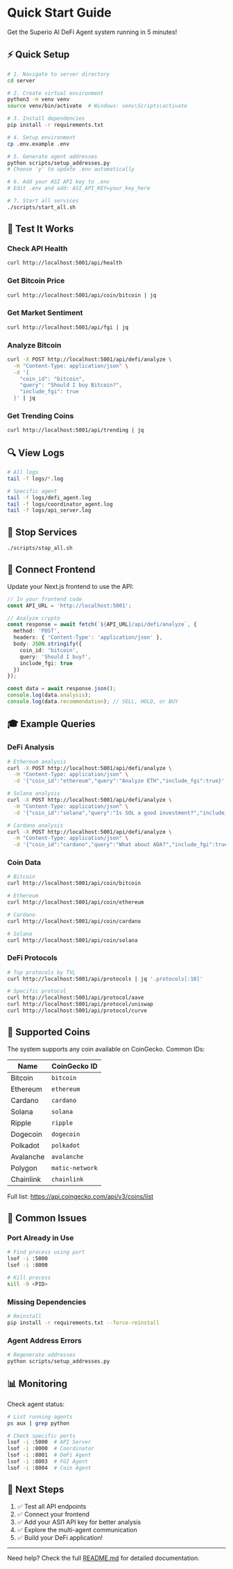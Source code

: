 # Quick Start Guide

Get the Superio AI DeFi Agent system running in 5 minutes!

## ⚡ Quick Setup

```bash
# 1. Navigate to server directory
cd server

# 2. Create virtual environment
python3 -m venv venv
source venv/bin/activate  # Windows: venv\Scripts\activate

# 3. Install dependencies
pip install -r requirements.txt

# 4. Setup environment
cp .env.example .env

# 5. Generate agent addresses
python scripts/setup_addresses.py
# Choose 'y' to update .env automatically

# 6. Add your ASI API key to .env
# Edit .env and add: ASI_API_KEY=your_key_here

# 7. Start all services
./scripts/start_all.sh
```

## 🎯 Test It Works

### Check API Health
```bash
curl http://localhost:5001/api/health
```

### Get Bitcoin Price
```bash
curl http://localhost:5001/api/coin/bitcoin | jq
```

### Get Market Sentiment
```bash
curl http://localhost:5001/api/fgi | jq
```

### Analyze Bitcoin
```bash
curl -X POST http://localhost:5001/api/defi/analyze \
  -H "Content-Type: application/json" \
  -d '{
    "coin_id": "bitcoin",
    "query": "Should I buy Bitcoin?",
    "include_fgi": true
  }' | jq
```

### Get Trending Coins
```bash
curl http://localhost:5001/api/trending | jq
```

## 🔍 View Logs

```bash
# All logs
tail -f logs/*.log

# Specific agent
tail -f logs/defi_agent.log
tail -f logs/coordinator_agent.log
tail -f logs/api_server.log
```

## 🛑 Stop Services

```bash
./scripts/stop_all.sh
```

## 📱 Connect Frontend

Update your Next.js frontend to use the API:

```typescript
// In your frontend code
const API_URL = 'http://localhost:5001';

// Analyze crypto
const response = await fetch(`${API_URL}/api/defi/analyze`, {
  method: 'POST',
  headers: { 'Content-Type': 'application/json' },
  body: JSON.stringify({
    coin_id: 'bitcoin',
    query: 'Should I buy?',
    include_fgi: true
  })
});

const data = await response.json();
console.log(data.analysis);
console.log(data.recommendation); // SELL, HOLD, or BUY
```

## 🎓 Example Queries

### DeFi Analysis

```bash
# Ethereum analysis
curl -X POST http://localhost:5001/api/defi/analyze \
  -H "Content-Type: application/json" \
  -d '{"coin_id":"ethereum","query":"Analyze ETH","include_fgi":true}'

# Solana analysis
curl -X POST http://localhost:5001/api/defi/analyze \
  -H "Content-Type: application/json" \
  -d '{"coin_id":"solana","query":"Is SOL a good investment?","include_fgi":true}'

# Cardano analysis
curl -X POST http://localhost:5001/api/defi/analyze \
  -H "Content-Type: application/json" \
  -d '{"coin_id":"cardano","query":"What about ADA?","include_fgi":true}'
```

### Coin Data

```bash
# Bitcoin
curl http://localhost:5001/api/coin/bitcoin

# Ethereum
curl http://localhost:5001/api/coin/ethereum

# Cardano
curl http://localhost:5001/api/coin/cardano

# Solana
curl http://localhost:5001/api/coin/solana
```

### DeFi Protocols

```bash
# Top protocols by TVL
curl http://localhost:5001/api/protocols | jq '.protocols[:10]'

# Specific protocol
curl http://localhost:5001/api/protocol/aave
curl http://localhost:5001/api/protocol/uniswap
curl http://localhost:5001/api/protocol/curve
```

## 🔑 Supported Coins

The system supports any coin available on CoinGecko. Common IDs:

| Name | CoinGecko ID |
|------|--------------|
| Bitcoin | `bitcoin` |
| Ethereum | `ethereum` |
| Cardano | `cardano` |
| Solana | `solana` |
| Ripple | `ripple` |
| Dogecoin | `dogecoin` |
| Polkadot | `polkadot` |
| Avalanche | `avalanche` |
| Polygon | `matic-network` |
| Chainlink | `chainlink` |

Full list: https://api.coingecko.com/api/v3/coins/list

## 🐛 Common Issues

### Port Already in Use
```bash
# Find process using port
lsof -i :5000
lsof -i :8000

# Kill process
kill -9 <PID>
```

### Missing Dependencies
```bash
# Reinstall
pip install -r requirements.txt --force-reinstall
```

### Agent Address Errors
```bash
# Regenerate addresses
python scripts/setup_addresses.py
```

## 📊 Monitoring

Check agent status:
```bash
# List running agents
ps aux | grep python

# Check specific ports
lsof -i :5000  # API Server
lsof -i :8000  # Coordinator
lsof -i :8001  # DeFi Agent
lsof -i :8003  # FGI Agent
lsof -i :8004  # Coin Agent
```

## 🎉 Next Steps

1. ✅ Test all API endpoints
2. ✅ Connect your frontend
3. ✅ Add your ASI1 API key for better analysis
4. ✅ Explore the multi-agent communication
5. ✅ Build your DeFi application!

---

Need help? Check the full [README.md](./README.md) for detailed documentation.
